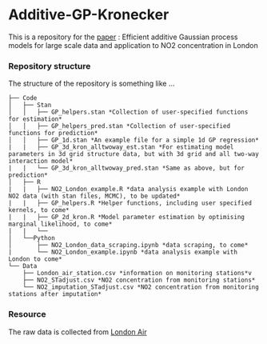 # Additive-GP-Kronecker

This is a repository for the [paper](https://arxiv.org/abs/2305.07073) : Efficient additive Gaussian process models for large scale data and application to NO2 concentration in London

### Repository structure
The structure of the repository is something like ...

```
├── Code
│   ├── Stan
│   │   ├── GP_helpers.stan *Collection of user-specified functions for estimation*
│   │   ├── GP_helpers_pred.stan *Collection of user-specified functions for prediction*
│   │   ├── GP_1d.stan *An example file for a simple 1d GP regression*
|   |   ├── GP_3d_kron_alltwoway_est.stan *For estimating model parameters in 3d grid structure data, but with 3d grid and all two-way interaction model*
|   |   └── GP_3d_kron_alltwoway_pred.stan *Same as above, but for prediction*
│   ├── R
|   |   ├── NO2_London_example.R *data analysis example with London NO2 data (with stan files, MCMC), to be updated*
|   |   ├── GP_helpers.R *Helper functions, including user specified kernels, to come*
|   |   ├── GP_2d_kron.R *Model parameter estimation by optimising marginal likelihood, to come*
|   |   └──
│   └──Python
│       ├── NO2_London_data_scraping.ipynb *data scraping, to come*
|       └── NO2_London_example.ipynb *data analysis example with London to come*
└── Data
    ├── London_air_station.csv *information on monitoring stations*v
    ├── NO2_STadjust.csv *NO2 concentration from monitoring stations*
    └── NO2_imputation_STadjust.csv *NO2 concentration from monitoring stations after imputation*

```

### Resource
The raw data is collected from [London Air](https://www.londonair.org.uk/)

